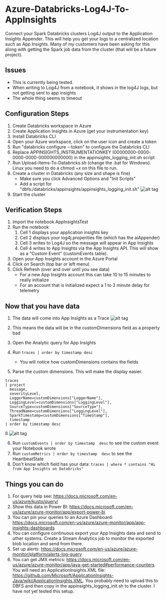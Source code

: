# Azure-Databricks-Log4J-To-AppInsights
Connect your Spark Databricks clusters Log4J output to the Application Insights Appender.  This will help you get your logs to a centralized location such as App Insights.  Many of my customers have been asking for this along with getting the Spark job data from the cluster (that will be a future project).

## Issues
- This is currently being tested.
- When writing to Log4J from a notebook, it shows in the log4J logs, but not getting sent to app insights
- The whole thing seems to timeout

## Configuration Steps
1. Create Databricks workspace in Azure
2. Create Application Insights in Azure (get your instrumentation key)
3. Install Databricks CLI
4. Open your Azure workspace, click on the user icon and create a token
5. Run "databricks configure --token" to configure the Databricks CLI
6. Replace APPINSIGHTS_INSTRUMENTATIONKEY (00000000-0000-0000-0000-000000000000) in the appinsights_logging_init.sh script
7. Run Upload-Items-To-Databricks.sh (change the .bat for Windows).  Linux you need to do a chmod +x on this file to run.
8. Create a cluster in Databricks (any size and shape is fine)
    - Make sure you click Advanced Options and "Init Scripts"
    - Add a script for "dbfs:/databricks/appinsights/appinsights_logging_init.sh"
    ![alt tag](https://raw.githubusercontent.com/AdamPaternostro/Azure-Databricks-Log4J-To-AppInsights/master/images/databrickscluster.png)
9. Start the cluster    

## Verification Steps
1. Import the notebook AppInsightsTest
2. Run the notebook
    1. Cell 1 displays your application insights key
    2. Cell 2 displays your log4j.properities file (which has the aiAppender)
    3. Cell 3 writes to Log4J so the message will appear in App Insights
    4. Cell 4 writes to App Insights via the App Insights API.  This will show as a "Custom Event" (customEvents table).
3. Open your App Insights account in the Azure Portal
4. Click on Search (top bar or left menu)
5. Click Refresh (over and over until you see data)
    - For a new App Insights account this can take 10 to 15 minutes to really initialize
    - For an account that is initialized expect a 1 to 3 minute delay for telemetry

## Now that you have data
1. The data will come into App Insights as a Trace
![alt tag](https://raw.githubusercontent.com/AdamPaternostro/Azure-Databricks-Log4J-To-AppInsights/master/images/dimensiondata.png)

2. This means the data will be in the customDimensions field as a property bad
3. Open the Analytic query for App Insights
4. Run ``` traces | order by timestamp desc ```
   - You will notice how customDimensions contains the fields 
5. Parse the custom dimensions.  This will make the display easier.
```
traces 
| project 
  message,
  severityLevel,
  LoggerName=customDimensions["LoggerName"], 
  LoggingLevel=customDimensions["LoggingLevel"],
  SourceType=customDimensions["SourceType"],
  ThreadName=customDimensions["LoggingLevel"],
  SparkTimestamp=customDimensions["TimeStamp"],
  timestamp 
| order by timestamp desc
```
ß
![alt tag](https://raw.githubusercontent.com/AdamPaternostro/Azure-Databricks-Log4J-To-AppInsights/master/images/formatteddata.png)

6. Run ``` customEvents | order by timestamp  desc ``` to see the custom event your Notebook wrote
7. Run ``` customMetrics | order by timestamp  desc ``` to see the HeartbeatState
8. Don't know which field has your data: ``` traces | where * contains "Hi from App Insights on Databricks"  ```

## Things you can do
1. For query help see: https://docs.microsoft.com/en-us/azure/kusto/query/
2. Show this data in Power BI: https://docs.microsoft.com/en-us/azure/azure-monitor/app/export-power-bi
3. You can pin your queries to an Azure Dashboard: https://docs.microsoft.com/en-us/azure/azure-monitor/app/app-insights-dashboards
4. You can configure continuous export your App Insights data and send to other systems. Create a Stream Analytics job to monitor the exported blob location and send from there.
5. Set up alerts: https://docs.microsoft.com/en-us/azure/azure-monitor/platform/alerts-log-query
6. You can get JMX metrics: https://docs.microsoft.com/en-us/azure/azure-monitor/app/java-get-started#performance-counters.  You will need an ApplicationInsights.XML file: https://github.com/Microsoft/ApplicationInsights-Java/wiki/ApplicationInsights.XML.  You probably need to upload this to DBFS and then copy in the appinsights_logging_init.sh to the cluster.  I have not yet tested this setup.
